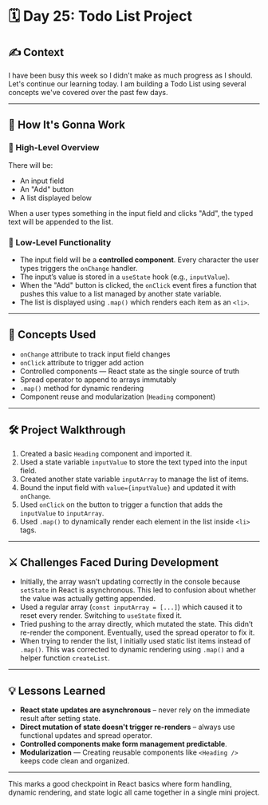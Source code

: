 # 🗓️ Day 25: Todo List Project

## ✍️ Context
I have been busy this week so I didn't make as much progress as I should. Let's continue our learning today. I am building a Todo List using several concepts we've covered over the past few days.

---

## 🚀 How It's Gonna Work

### 🔹 High-Level Overview
There will be:
- An input field
- An "Add" button
- A list displayed below

When a user types something in the input field and clicks "Add", the typed text will be appended to the list.

### 🔸 Low-Level Functionality
- The input field will be a **controlled component**. Every character the user types triggers the `onChange` handler.
- The input’s value is stored in a `useState` hook (e.g., `inputValue`).
- When the "Add" button is clicked, the `onClick` event fires a function that pushes this value to a list managed by another state variable.
- The list is displayed using `.map()` which renders each item as an `<li>`.

---

## 🧰 Concepts Used

- `onChange` attribute to track input field changes
- `onClick` attribute to trigger add action
- Controlled components — React state as the single source of truth
- Spread operator to append to arrays immutably
- `.map()` method for dynamic rendering
- Component reuse and modularization (`Heading` component)

---

## 🛠️ Project Walkthrough

1. Created a basic `Heading` component and imported it.
2. Used a state variable `inputValue` to store the text typed into the input field.
3. Created another state variable `inputArray` to manage the list of items.
4. Bound the input field with `value={inputValue}` and updated it with `onChange`.
5. Used `onClick` on the button to trigger a function that adds the `inputValue` to `inputArray`.
6. Used `.map()` to dynamically render each element in the list inside `<li>` tags.

---

## ⚔️ Challenges Faced During Development

- Initially, the array wasn’t updating correctly in the console because `setState` in React is asynchronous. This led to confusion about whether the value was actually getting appended.
- Used a regular array (`const inputArray = [...]`) which caused it to reset every render. Switching to `useState` fixed it.
- Tried pushing to the array directly, which mutated the state. This didn’t re-render the component. Eventually, used the spread operator to fix it.
- When trying to render the list, I initially used static list items instead of `.map()`. This was corrected to dynamic rendering using `.map()` and a helper function `createList`.

---

## 💡 Lessons Learned

- **React state updates are asynchronous** – never rely on the immediate result after setting state.
- **Direct mutation of state doesn't trigger re-renders** – always use functional updates and spread operator.
- **Controlled components make form management predictable**.
- **Modularization** — Creating reusable components like `<Heading />` keeps code clean and organized.

---

This marks a good checkpoint in React basics where form handling, dynamic rendering, and state logic all came together in a single mini project.
